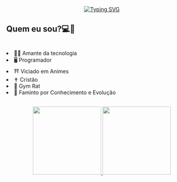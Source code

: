 <div width=100% align=center>

[![Typing SVG](https://readme-typing-svg.demolab.com?font=Poppins&weight=700&size=24&pause=1000&color=9B67F7&width=440&lines=Ol%C3%A1%2C+eu+sou+o+Vitor;(ou+voc%C3%AA+pode+me+chamar+de+Yuri);E+seja+bem+vindo+ao+meu+Github)](https://git.io/typing-svg)

</div>

<h2 align="left">Quem eu sou?💻🔱 </h2>
<br>
<li> 
  🧑‍💻 Amante da tecnologia</li>
  <li>🖥️ Programador</br></li>
  <li>⛩️ Viciado em Animes</li>
  <li>✝️ Cristão</li>
  <li>💪 Gym Rat</li>
  <li>📕 Faminto por Conhecimento e Evolução</li>

##

<div align="center">
  <a href="https://github.com/Yuri3224">
  <img height="180em" src="https://github-readme-stats.vercel.app/api?username=Yuri3224&show_icons=true&theme=material-palenight&include_all_commits=true&count_private=true"/>
  <img height="180em" src="https://github-readme-stats.vercel.app/api/top-langs/?username=Yuri3224&layout=flex&langs_count=7&theme=material-palenight"/>
 
</div>


<!--
**Yuri3224/Yuri3224** is a ✨ _special_ ✨ repository because its `README.md` (this file) appears on your GitHub profile8
Here are some ideas to get you started:

- 🔭 I’m currently working on ...
- 🌱 I’m currently learning ...
- 👯 I’m looking to collaborate on ...
- 🤔 I’m looking for help with ...
- 💬 Ask me about ...
- 📫 How to reach me: ...
- 😄 Pronouns: ...
- ⚡ Fun fact: ...
-->
